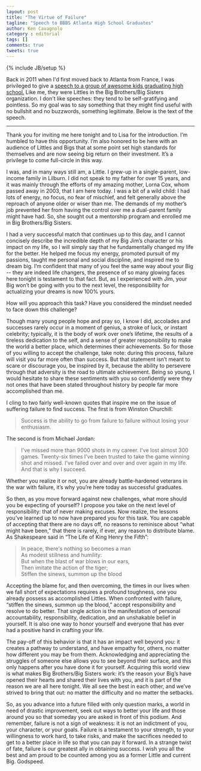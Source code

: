 ```yaml
---
layout: post
title: "The Virtue of Failure"
tagline: "Speech to BBBS Atlanta High School Graduates"
author: Ken Cavagnolo
category : editorial
tags: []
comments: true
tweets: true
---
```


{% include JB/setup %}

<div class="blurb">

Back in 2011 when I'd first moved back to Atlanta from France, I was
privileged to give a <a
href="https://www.bbbsatl.org/index.php?option=com_content&view=article&id=474:2011graduation&catid=36:press-releases&Itemid=200"
target="_blank">speech to a group of awesome kids graduating high
school.</a> Like me, they were Littles in the Big Brothers/Big Sisters
organization. I don't like speeches: they tend to be self-gratifying
and pointless. So my goal was to say something that they might find
useful with no bullshit and no buzzwords, something legitimate. Below
is the text of the speech.

<hr>

<p>Thank you for inviting me here tonight and to Lisa for the
introduction. I’m humbled to have this opportunity. I’m also honored
to be here with an audience of Littles and Bigs that at some point set
high standards for themselves and are now seeing big return on their
investment. It’s a privilege to come full-circle in this way.</p>

<p>I was, and in many ways still am, a Little. I grew-up in a
single-parent, low-income family in Lilburn. I did not speak to my
father for over 15 years, and it was mainly through the efforts of my
amazing mother, Lorna Cox, whom passed away in 2003, that I am here
today. I was a bit of a wild child: I had lots of energy, no focus, no
fear of mischief, and felt generally above the reproach of anyone
older or wiser than me. The demands of my mother’s job prevented her
from having the control over me a dual-parent family might have
had. So, she sought out a mentorship program and enrolled me in Big
Brothers/Big Sisters.</p>

<p>I had a very successful match that continues up to this day, and I
cannot concisely describe the incredible depth of my Big Jim’s
character or his impact on my life, so I will simply say that he
fundamentally changed my life for the better. He helped me focus my
energy, promoted pursuit of my passions, taught me personal and social
discipline, and inspired me to dream big. I’m confident that many of
you feel the same way about your Big -- they are indeed life changers,
the presence of so many glowing faces here tonight is testament to
that fact. But, as I experienced with Jim, your Big won’t be going
with you to the next level, the responsibility for actualizing your
dreams is now 100% yours.</p>

<p>How will you approach this task? Have you considered the mindset
needed to face down this challenge?</p>

<p>Though many young people hope and pray so, I know I did, accolades and
successes rarely occur in a moment of genius, a stroke of luck, or
instant celebrity; typically, it is the body of work over one’s
lifetime, the results of a tireless dedication to the self, and a
sense of greater responsibility to make the world a better place,
which determines their achievements. So for those of you willing to
accept the challenge, take note: during this process, failure will
visit you far more often than success. But that statement isn’t meant
to scare or discourage you, be inspired by it, because the ability to
persevere through that adversity is the road to ultimate
achievement. Being so young, I would hesitate to share these
sentiments with you so confidently were they not ones that have been
stated throughout history by people far more accomplished than me.</p>

<p>I cling to two fairly well-known quotes that inspire me on the issue
of suffering failure to find success. The first is from Winston
Churchill:</p>

<blockquote>Success is the ability to go from failure to failure
without losing your enthusiasm.</blockquote>

<p>The second is from Michael Jordan:</p>

<blockquote>I've missed more than 9000 shots in my career. I've lost
almost 300 games. Twenty-six times I've been trusted to take the game
winning shot and missed. I've failed over and over and over again in
my life. And that is why I succeed.</blockquote>

<p>Whether you realize it or not, you are already battle-hardened
veterans in the war with failure, it’s why you’re here today as
successful graduates.</p>

<p>So then, as you move forward against new challenges, what more should
you be expecting of yourself? I propose you take on the next level of
responsibility: that of never making excuses. Now realize, the lessons
you’ve learned up to now have prepared you for this task. You are
capable of accepting that there are no days off, no reasons to
reminisce about “what might have been,” that there is rarely, if ever,
any reason to distribute blame. As Shakespeare said in “The Life of
King Henry the Fifth”:</p>

<blockquote cite="http://shakespeare.mit.edu/henryv/henryv.3.1.html">
In peace, there's nothing so becomes a man<br>
As modest stillness and humility:<br>
But when the blast of war blows in our ears,<br>
Then imitate the action of the tiger;<br>
Stiffen the sinews, summon up the blood</blockquote>

<p>Accepting the blame for, and then overcoming, the times in our lives
when we fall short of expectations requires a profound toughness, one
you already possess as accomplished Littles. When confronted with
failure, “stiffen the sinews, summon up the blood,” accept
responsibility and resolve to do better. That single action is the
manifestation of personal accountability, responsibility, dedication,
and an unshakable belief in yourself. It is also one way to honor
yourself and everyone that has ever had a positive hand in crafting
your life.</p>

<p>The pay-off of this behavior is that it has an impact well beyond you:
it creates a pathway to understand, and have empathy for, others, no
matter how different you may be from them. Acknowledging and
appreciating the struggles of someone else allows you to see beyond
their surface, and this only happens after you have done it for
yourself. Acquiring this world view is what makes Big Brothers/Big
Sisters work: it’s the reason your Big’s have opened their hearts and
shared their lives with you, and it is part of the reason we are all
here tonight. We all see the best in each other, and we’ve strived to
bring that out: no matter the difficulty and no matter the setbacks.</p>

<p>So, as you advance into a future filled with only question marks, a
world in need of drastic improvement, seek out ways to better your
life and those around you so that someday you are asked in front of
this podium. And remember, failure is not a sign of weakness: it is
not an indictment of you, your character, or your goals. Failure is a
testament to your strength, to your willingness to work hard, to take
risks, and make the sacrifices needed to get to a better place in life
so that you can pay it forward. In a strange twist of fate, failure is
our greatest ally in obtaining success. I wish you all the best and am
proud to be counted among you as a former Little and current
Big. Godspeed.</p>

</div>
